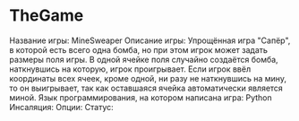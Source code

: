 TheGame
=======

Название игры: MineSweaper
Описание игры: Упрощённая игра "Сапёр", в которой есть всего одна бомба, но при этом игрок может задать размеры поля игры. В одной ячейке поля случайно создаётся бомба, наткнувшись на которую, игрок проигрывает. Если игрок ввёл координаты всех ячеек, кроме одной, ни разу не наткнувшись на мину, то он выигрывает, так как оставшаяся ячейка автоматически является миной.
Язык программирования, на котором написана игра: Python
Инсаляция:
Опции:
Статус:
